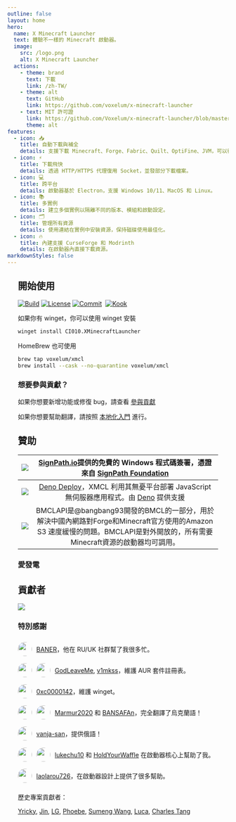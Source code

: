 ```yaml
---
outline: false
layout: home
hero:
  name: X Minecraft Launcher
  text: 體驗不一樣的 Minecraft 啟動器。
  image:
    src: /logo.png
    alt: X Minecraft Launcher
  actions:
    - theme: brand
      text: 下載
      link: /zh-TW/
    - theme: alt
      text: GitHub
      link: https://github.com/voxelum/x-minecraft-launcher
    - text: MIT 許可證
      link: https://github.com/Voxelum/x-minecraft-launcher/blob/master/LICENSE
      theme: alt
features:
  - icon: 📥
    title: 自動下載與補全
    details: 支援下載 Minecraft、Forge、Fabric、Quilt、OptiFine、JVM，可以從官方或第三方鏡像下載。
  - icon: ⚡️
    title: 下載飛快
    details: 透過 HTTP/HTTPS 代理復用 Socket，並發部分下載檔案。
  - icon: 💻
    title: 跨平台
    details: 啟動器基於 Electron，支援 Windows 10/11、MacOS 和 Linux。
  - icon: 📚
    title: 多實例
    details: 建立多個實例以隔離不同的版本、模組和啟動設定。
  - icon: 🗂
    title: 管理所有資源
    details: 使用連結在實例中安裝資源，保持磁碟使用最佳化。
  - icon: 🔥
    title: 內建支援 CurseForge 和 Modrinth
    details: 在啟動器內直接下載資源。
markdownStyles: false
---
```


<div class="vp-doc" style="margin: auto; max-width: 1180px; padding: 0 24px">

## 開始使用

<p style="display: flex; gap: 4px;">
  <a href="https://github.com/Voxelum/x-minecraft-launcher">
    <img src="https://github.com/Voxelum/x-minecraft-launcher/workflows/Build/badge.svg" alt="Build">
  </a>
  <a href="https://github.com/Voxelum/x-minecraft-launcher/blob/master/LICENSE">
    <img src="https://img.shields.io/npm/l/@xmcl/core.svg" alt="License">
  </a>
  <a href="https://conventionalcommits.org">
    <img src="https://img.shields.io/badge/Conventional%20Commits-1.0.0-yellow.svg" alt="Commit">
  </a>
  <br>
  <a href="https://kook.top/gqjSHh">
    <img src="https://img.shields.io/endpoint?url=https://api.xmcl.app/kook-badge" alt="Kook">
  </a>
</p>

如果你有 winget，你可以使用 winget 安裝

```bash
winget install CI010.XMinecraftLauncher
```

HomeBrew 也可使用

```bash
brew tap voxelum/xmcl
brew install --cask --no-quarantine voxelum/xmcl
```

### 想要參與貢獻？

如果你想要新增功能或修復 bug，請查看 [參與貢獻](/zh-TW/guide/contributing)

如果你想要幫助翻譯，請按照 [本地化入門](/en/guide/i18n) 進行。


## 贊助

| [![](https://github.com/DGP-Studio/Snap.Hutao/assets/10614984/73ae8b90-f3c7-4033-b2b7-f4126331ce66)](https://www.netlify.com/) |                 [SignPath.io](https://signpath.io/)提供的免費的 Windows 程式碼簽署，憑證來自 [SignPath Foundation](https://signpath.org/)                  |
| :----------------------------------------------------------------------------------------------------------------------------: | :------------------------------------------------------------------------------------------------------------------------------------------------------------------------: |
|                                        [![](/deno-logo.webp)](https://deno.com/deploy)                                         |        [Deno Deploy](https://deno.com/deploy)，XMCL 利用其無憂平台部署 JavaScript 無伺服器應用程式。由 [Deno](https://deno.com/) 提供支援        |
|                                         [![](https://bmclapidoc.bangbang93.com/assets/favicon.ico?v=1742218388684)](https://bmclapidoc.bangbang93.com/)                                         | BMCLAPI是@bangbang93開發的BMCL的一部分，用於解決中國內網路對Forge和Minecraft官方使用的Amazon S3 速度緩慢的問題。BMCLAPI是對外開放的，所有需要Minecraft資源的啟動器均可調用。 |

### 愛發電

<!-- afdian-start -->
<!--@include: ../../parts/afdian.md-->
<!-- afdian-end -->

## 貢獻者

<a href="https://github.com/voxelum/x-minecraft-launcher/graphs/contributors" flex justify-center>
  <img src="https://contrib.rocks/image?repo=voxelum/x-minecraft-launcher" />
</a>

### 特別感謝

<div style="display: flex; align-items: center; gap: 10px;">
<img width="32" height="32" style="border-radius: 100%" src="https://avatars.githubusercontent.com/u/86590991?v=4">

[BANER](https://github.com/BANSAFAn)，他在 RU/UK 社群幫了我很多忙。
</div>

<div style="display: flex; align-items: center; gap: 10px;">
<img width="32" height="32" style="border-radius: 100%" src="https://avatars.githubusercontent.com/u/119564588?v=4">
<img width="32" height="32" style="border-radius: 100%" src="https://avatars.githubusercontent.com/u/155435591?v=4">

[GodLeaveMe](https://github.com/GodLeaveMe), [v1mkss](https://github.com/v1mkss)，維護 AUR 套件註冊表。
</div>

<div style="display: flex; align-items: center; gap: 10px;">
<img width="32" height="32" style="border-radius: 100%" src="https://avatars.githubusercontent.com/u/52188337?v=4">

[0xc0000142](https://github.com/0xc0000142)，維護 winget。
</div>

<div style="display: flex; align-items: center; gap: 10px;">
<img width="32" height="32" style="border-radius: 100%" src="https://avatars.githubusercontent.com/u/109208530?v=4">
<img width="32" height="32" style="border-radius: 100%" src="https://avatars.githubusercontent.com/u/86590991?v=4">

[Marmur2020](https://github.com/Marmur2020) 和 [BANSAFAn](https://github.com/BANSAFAn)，完全翻譯了烏克蘭語！
</div>

<div style="display: flex; align-items: center; gap: 10px;">
<img width="32" height="32" style="border-radius: 100%" src="https://avatars.githubusercontent.com/u/7201687?v=4">

[vanja-san](https://github.com/vanja-san)，提供俄語！
</div>

<div style="display: flex; align-items: center; gap: 10px;">
<img width="32" height="32" style="border-radius: 100%" src="https://avatars.githubusercontent.com/u/37006668?v=4">
<img width="32" height="32" style="border-radius: 100%" src="https://avatars.githubusercontent.com/u/11472320?v=4">

[lukechu10](https://github.com/lukechu10) 和 [HoldYourWaffle](https://github.com/HoldYourWaffle) 在啟動器核心上幫助了我。
</div>

<div style="display: flex; align-items: center; gap: 10px;">
<img width="32" height="32" style="border-radius: 100%" src="https://avatars.githubusercontent.com/u/25716486?v=4">

[laolarou726](https://github.com/laolarou726)，在啟動器設計上提供了很多幫助。
</div>

歷史專案貢獻者：

[Yricky](https://github.com/Yricky), [Jin](https://github.com/Indexyz), [LG](https://github.com/LasmGratel), [Phoebe](https://github.com/PhoebezZ), [Sumeng Wang](https://github.com/darkkingwsm), [Luca](https://github.com/LucaIsGenius), [Charles Tang](https://github.com/CharlesQT)

</div>
